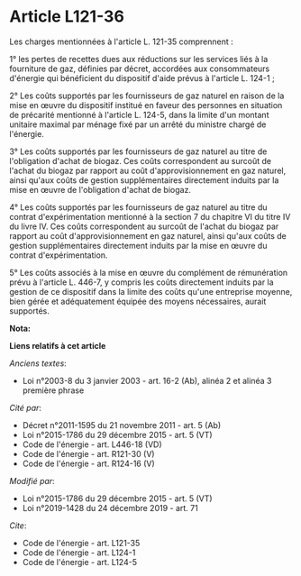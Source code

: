 # Article L121-36

Les charges mentionnées à l'article L. 121-35 comprennent :

1° les pertes de recettes dues aux réductions sur les services liés à la fourniture de gaz, définies par décret, accordées
aux consommateurs d'énergie qui bénéficient du dispositif d'aide prévus à l'article L. 124-1 ;

2° Les coûts supportés par les fournisseurs de gaz naturel en raison de la mise en œuvre du dispositif institué en faveur des
personnes en situation de précarité mentionné à l'article L. 124-5, dans la limite d'un montant unitaire maximal par ménage
fixé par un arrêté du ministre chargé de l'énergie.

3° Les coûts supportés par les fournisseurs de gaz naturel au titre de l'obligation d'achat de biogaz. Ces coûts
correspondent au surcoût de l'achat du biogaz par rapport au coût d'approvisionnement en gaz naturel, ainsi qu'aux coûts de
gestion supplémentaires directement induits par la mise en œuvre de l'obligation d'achat de biogaz.

4° Les coûts supportés par les fournisseurs de gaz naturel au titre du contrat d'expérimentation mentionné à la section 7 du
chapitre VI du titre IV du livre IV. Ces coûts correspondent au surcoût de l'achat du biogaz par rapport au coût
d'approvisionnement en gaz naturel, ainsi qu'aux coûts de gestion supplémentaires directement induits par la mise en œuvre du
contrat d'expérimentation.

5° Les coûts associés à la mise en œuvre du complément de rémunération prévu à l'article L. 446-7, y compris les coûts
directement induits par la gestion de ce dispositif dans la limite des coûts qu'une entreprise moyenne, bien gérée et
adéquatement équipée des moyens nécessaires, aurait supportés.

**Nota:**



**Liens relatifs à cet article**

_Anciens textes_:

  - Loi n°2003-8 du 3 janvier 2003 - art. 16-2 (Ab), alinéa 2 et alinéa 3 première phrase

_Cité par_:

  - Décret n°2011-1595 du 21 novembre 2011 - art. 5 (Ab)
  - Loi n°2015-1786 du 29 décembre 2015 - art. 5 (VT)
  - Code de l'énergie - art. L446-18 (VD)
  - Code de l'énergie - art. R121-30 (V)
  - Code de l'énergie - art. R124-16 (V)

_Modifié par_:

  - Loi n°2015-1786 du 29 décembre 2015 - art. 5 (VT)
  - Loi n°2019-1428 du 24 décembre 2019 - art. 71

_Cite_:

  - Code de l'énergie - art. L121-35
  - Code de l'énergie - art. L124-1
  - Code de l'énergie - art. L124-5
